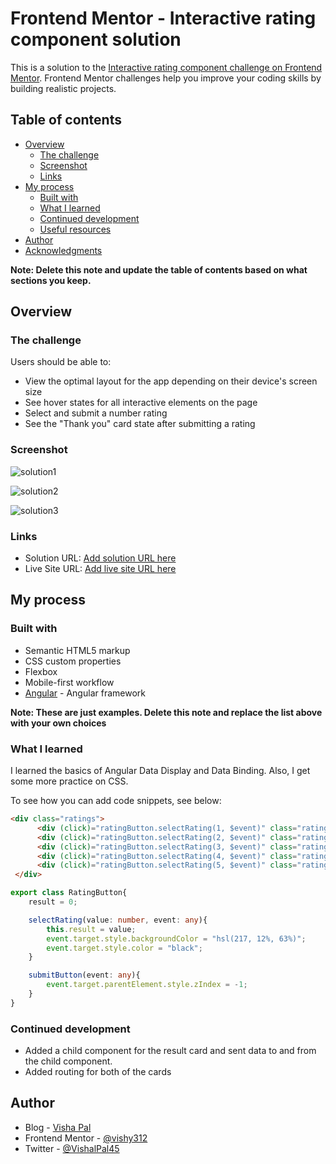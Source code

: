 # Frontend Mentor - Interactive rating component solution

This is a solution to the [Interactive rating component challenge on Frontend Mentor](https://www.frontendmentor.io/challenges/interactive-rating-component-koxpeBUmI). Frontend Mentor challenges help you improve your coding skills by building realistic projects. 

## Table of contents

- [Overview](#overview)
  - [The challenge](#the-challenge)
  - [Screenshot](#screenshot)
  - [Links](#links)
- [My process](#my-process)
  - [Built with](#built-with)
  - [What I learned](#what-i-learned)
  - [Continued development](#continued-development)
  - [Useful resources](#useful-resources)
- [Author](#author)
- [Acknowledgments](#acknowledgments)

**Note: Delete this note and update the table of contents based on what sections you keep.**

## Overview

### The challenge

Users should be able to:

- View the optimal layout for the app depending on their device's screen size
- See hover states for all interactive elements on the page
- Select and submit a number rating
- See the "Thank you" card state after submitting a rating

### Screenshot

![solution1](https://user-images.githubusercontent.com/86962975/194293158-5eef7b87-37e5-497b-8f0b-3e9b0ed54247.PNG)

![solution2](https://user-images.githubusercontent.com/86962975/194293362-0bc15aec-f13d-4cc5-880c-e56db58b8be8.PNG)

![solution3](https://user-images.githubusercontent.com/86962975/194293474-5eb481ed-71f0-4052-8002-3140b04f2e70.PNG)


### Links

- Solution URL: [Add solution URL here](https://your-solution-url.com)
- Live Site URL: [Add live site URL here](https://your-live-site-url.com)

## My process

### Built with

- Semantic HTML5 markup
- CSS custom properties
- Flexbox
- Mobile-first workflow
- [Angular](https://angular.io/) - Angular framework

**Note: These are just examples. Delete this note and replace the list above with your own choices**

### What I learned

I learned the basics of Angular Data Display and Data Binding. Also, I get some more practice on CSS.

To see how you can add code snippets, see below:

```html
<div class="ratings">
      <div (click)="ratingButton.selectRating(1, $event)" class="rating">1</div>
      <div (click)="ratingButton.selectRating(2, $event)" class="rating">2</div>
      <div (click)="ratingButton.selectRating(3, $event)" class="rating">3</div>
      <div (click)="ratingButton.selectRating(4, $event)" class="rating">4</div>
      <div (click)="ratingButton.selectRating(5, $event)" class="rating">5</div>
 </div>
```

```typescript
export class RatingButton{
    result = 0;

    selectRating(value: number, event: any){
        this.result = value;
        event.target.style.backgroundColor = "hsl(217, 12%, 63%)";
        event.target.style.color = "black";
    }

    submitButton(event: any){
        event.target.parentElement.style.zIndex = -1;
    }
}
```

### Continued development

* Added a child component for the result card and sent data to and from the child component.
* Added routing for both of the cards

## Author

- Blog - [Visha Pal](https://vishalpal.hashnode.dev/)
- Frontend Mentor - [@vishy312](https://www.frontendmentor.io/profile/vishy312)
- Twitter - [@VishalPal45](https://twitter.com/VishalPal45)
